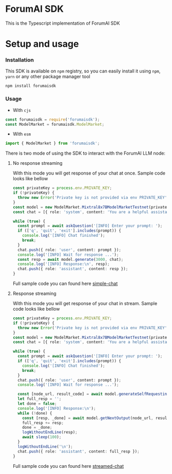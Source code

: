 # ForumAI SDK

This is the Typescript implementation of ForumAI SDK

# Setup and usage

### Installation

This SDK is available on `npm` registry, so you can easily install it using `npm`, `yarn` or any other package manager
tool

```shell
npm install forumaisdk
```

### Usage

- With `cjs`

```javascript
const forumaisdk = require('forumaisdk');
const ModelMarket = forumaisdk.ModelMarket;
```

- With `esm`

```typescript
import { ModelMarket } from 'forumaisdk';
```

There is two mode of using the SDK to interact with the ForumAI LLM node:

1. No response streaming

   With this mode you will get response of your chat at once. Sample code looks like bellow

   ```typescript
   const privateKey = process.env.PRIVATE_KEY;
   if (!privateKey) {
     throw new Error('Private key is not provided via env PRIVATE_KEY');
   }
   const model = new ModelMarket.Mixtral8x7BModelMarketTestnet(privateKey);
   const chat = [{ role: 'system', content: 'You are a helpful assistant!' }];
   
   while (true) {
     const prompt = await askQuestion('[INFO] Enter your prompt: ');
     if (['q', 'quit', 'exit'].includes(prompt)) {
       console.log('[INFO] Chat finished');
       break;
     }
     chat.push({ role: 'user', content: prompt });
     console.log('[INFO] Wait for response ...');
     const resp = await model.generate(3000, chat);
     console.log('[INFO] Response:\n', resp);
     chat.push({ role: 'assistant', content: resp });
   }
   ```

   Full sample code you can found
   here [simple-chat](https://github.com/0xDRYP/ForumAISDKJS/tree/main/examples/simple-chat.ts)

2. Response streaming

   With this mode you will get response of your chat in stream. Sample code looks like bellow

   ```typescript
   const privateKey = process.env.PRIVATE_KEY;
   if (!privateKey) {
     throw new Error('Private key is not provided via env PRIVATE_KEY');
   }
   const model = new ModelMarket.Mixtral8x7BModelMarketTestnet(privateKey);
   const chat = [{ role: 'system', content: 'You are a helpful assistant!' }];
   
   while (true) {
     const prompt = await askQuestion('[INFO] Enter your prompt: ');
     if (['q', 'quit', 'exit'].includes(prompt)) {
       console.log('[INFO] Chat finished');
       break;
     }
     chat.push({ role: 'user', content: prompt });
     console.log('[INFO] Wait for response ...');
   
     const [node_url, result_code] = await model.generateSelfRequesting(3000, chat);
     let full_resp = '';
     let done = false;
     console.log('[INFO] Response:\n');
     while (!done) {
       const [resp, _done] = await model.getNextOutput(node_url, result_code, full_resp);
       full_resp += resp;
       done = _done;
       logWithoutEndLine(resp);
       await sleep(100);
     }
     logWithoutEndLine('\n');
     chat.push({ role: 'assistant', content: full_resp });
   }
   ```

   Full sample code you can found
   here [streamed-chat](https://github.com/0xDRYP/ForumAISDKJS/tree/main/examples/streamed-chat.ts)
